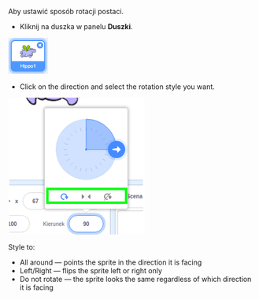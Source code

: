 Aby ustawić sposób rotacji postaci.

- Kliknij na duszka w panelu **Duszki**.

![sprite highlighted](images/click-sprite.png)

- Click on the direction and select the rotation style you want.

![Inny styl obrotu](images/rotation-style.png)

Style to:

- All around — points the sprite in the direction it is facing
- Left/Right — flips the sprite left or right only
- Do not rotate — the sprite looks the same regardless of which direction it is facing